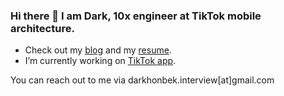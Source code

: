 ### Hi there 👋 I am Dark, 10x engineer at TikTok mobile architecture.

- Check out my [blog](https://t.me/tenxengineer) and my [resume](https://gist.github.com/darhonbek/208df5a3113fa73e1f03647b407be1e7).
- I’m currently working on [TikTok app](https://apps.apple.com/us/app/tiktok/id835599320).

You can reach out to me via darkhonbek.interview[at]gmail.com
